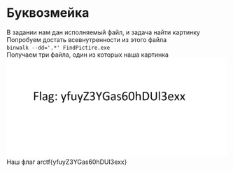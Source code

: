 # Буквозмейка
В задании нам дан исполняемый файл, и задача найти картинку  
Попробуем достать всевнутренности из этого файла  
`binwalk --dd='.*' FindPictire.exe`  
Получаем три файла, один из которых наша картинка  
![strings](https://github.com/Lip4ik/arctf/blob/main/reverse/%D0%98%D1%89%D0%B8%20%D0%BA%D0%B0%D1%80%D1%82%D0%B8%D0%BD%D0%BA%D1%83!/solve/_FindPictire.exe.extracted/4000)  
Наш флаг arctf{yfuyZ3YGas60hDUI3exx}  
 
